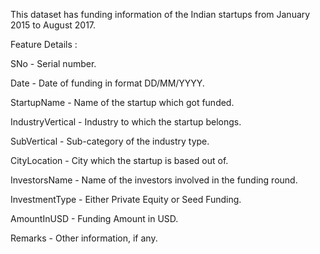 This dataset has funding information of the Indian startups from January 2015 to August 2017.

Feature Details :

SNo - Serial number.

Date - Date of funding in format DD/MM/YYYY.

StartupName - Name of the startup which got funded.

IndustryVertical - Industry to which the startup belongs.

SubVertical - Sub-category of the industry type.

CityLocation - City which the startup is based out of.

InvestorsName - Name of the investors involved in the funding round.

InvestmentType - Either Private Equity or Seed Funding.

AmountInUSD - Funding Amount in USD.

Remarks - Other information, if any.
